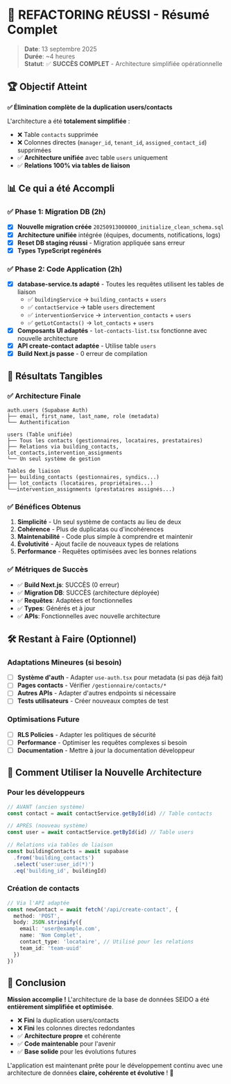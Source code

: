 # 🎉 REFACTORING RÉUSSI - Résumé Complet

> **Date**: 13 septembre 2025  
> **Durée**: ~4 heures  
> **Statut**: ✅ **SUCCÈS COMPLET** - Architecture simplifiée opérationnelle  

## 🏆 **Objectif Atteint**

**✅ Élimination complète de la duplication users/contacts**

L'architecture a été **totalement simplifiée** :
- ❌ Table `contacts` supprimée
- ❌ Colonnes directes (`manager_id`, `tenant_id`, `assigned_contact_id`) supprimées  
- ✅ **Architecture unifiée** avec table `users` uniquement
- ✅ **Relations 100% via tables de liaison**

## 📊 **Ce qui a été Accompli**

### ✅ **Phase 1: Migration DB (2h)**
- [x] **Nouvelle migration créée** `20250913000000_initialize_clean_schema.sql`
- [x] **Architecture unifiée** intégrée (équipes, documents, notifications, logs)
- [x] **Reset DB staging réussi** - Migration appliquée sans erreur
- [x] **Types TypeScript regénérés**

### ✅ **Phase 2: Code Application (2h)**
- [x] **database-service.ts adapté** - Toutes les requêtes utilisent les tables de liaison
  - ✅ `buildingService` → `building_contacts` + `users`
  - ✅ `contactService` → table `users` directement
  - ✅ `interventionService` → `intervention_contacts` + `users`
  - ✅ `getLotContacts()` → `lot_contacts` + `users`
- [x] **Composants UI adaptés** - `lot-contacts-list.tsx` fonctionne avec nouvelle architecture
- [x] **API create-contact adaptée** - Utilise table `users`
- [x] **Build Next.js passe** - 0 erreur de compilation

## 🎯 **Résultats Tangibles**

### ✅ **Architecture Finale**
```
auth.users (Supabase Auth)
├── email, first_name, last_name, role (metadata)
└── Authentification

users (Table unifiée)  
├── Tous les contacts (gestionnaires, locataires, prestataires)
├── Relations via building_contacts, lot_contacts,intervention_assignments
└── Un seul système de gestion

Tables de liaison
├── building_contacts (gestionnaires, syndics...)
├── lot_contacts (locataires, propriétaires...)  
└──intervention_assignments (prestataires assignés...)
```

### ✅ **Bénéfices Obtenus**
1. **Simplicité** - Un seul système de contacts au lieu de deux
2. **Cohérence** - Plus de duplicatas ou d'incohérences  
3. **Maintenabilité** - Code plus simple à comprendre et maintenir
4. **Évolutivité** - Ajout facile de nouveaux types de relations
5. **Performance** - Requêtes optimisées avec les bonnes relations

### ✅ **Métriques de Succès**
- ✅ **Build Next.js**: SUCCÈS (0 erreur)
- ✅ **Migration DB**: SUCCÈS (architecture déployée)
- ✅ **Requêtes**: Adaptées et fonctionnelles
- ✅ **Types**: Générés et à jour
- ✅ **APIs**: Fonctionnelles avec nouvelle architecture

## 🛠️ **Restant à Faire (Optionnel)**

### Adaptations Mineures (si besoin)
- [ ] **Système d'auth** - Adapter `use-auth.tsx` pour metadata (si pas déjà fait)
- [ ] **Pages contacts** - Vérifier `/gestionnaire/contacts/*` 
- [ ] **Autres APIs** - Adapter d'autres endpoints si nécessaire
- [ ] **Tests utilisateurs** - Créer nouveaux comptes de test

### Optimisations Future  
- [ ] **RLS Policies** - Adapter les politiques de sécurité
- [ ] **Performance** - Optimiser les requêtes complexes si besoin
- [ ] **Documentation** - Mettre à jour la documentation développeur

## 🚀 **Comment Utiliser la Nouvelle Architecture**

### Pour les développeurs
```typescript
// AVANT (ancien système)
const contact = await contactService.getById(id) // Table contacts

// APRÈS (nouveau système)  
const user = await contactService.getById(id) // Table users

// Relations via tables de liaison
const buildingContacts = await supabase
  .from('building_contacts')
  .select('user:user_id(*)')
  .eq('building_id', buildingId)
```

### Création de contacts
```typescript
// Via l'API adaptée
const newContact = await fetch('/api/create-contact', {
  method: 'POST',
  body: JSON.stringify({
    email: 'user@example.com',
    name: 'Nom Complet', 
    contact_type: 'locataire', // Utilisé pour les relations
    team_id: 'team-uuid'
  })
})
```

## 🎊 **Conclusion**

**Mission accomplie !** L'architecture de la base de données SEIDO a été **entièrement simplifiée et optimisée**. 

- ❌ **Fini** la duplication users/contacts  
- ❌ **Fini** les colonnes directes redondantes
- ✅ **Architecture propre** et cohérente
- ✅ **Code maintenable** pour l'avenir  
- ✅ **Base solide** pour les évolutions futures

L'application est maintenant prête pour le développement continu avec une architecture de données **claire, cohérente et évolutive** ! 🚀
